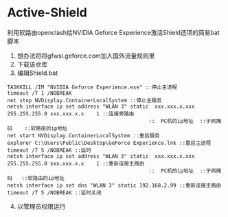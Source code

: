 # Active-Shield
利用软路由openclash给NVIDIA Geforce Experience激活Shield选项的简易bat脚本
1. 想办法将将gfwsl.geforce.com加入国外流量规则里
2. 下载该仓库
3. 编辑Shield.bat 
```
TASKKILL /IM "NVIDIA Geforce Experience.exe" ::停止主进程
timeout /T 1 /NOBREAK
net stop NVDisplay.ContainerLocalSystem ::停止主服务
netsh interface ip set address "WLAN 3" static  xxx.xxx.x.xxx 255.255.255.0 xxx.xxx.x.x    1 ::连接旁路由
                                              ::  PC机的ip地址  ::子网掩码    ::软路由的ip地址
net start NVDisplay.ContainerLocalSystem ::重启服务
explorer C:\Users\Public\Desktop\GeForce Experience.lnk ::重启主进程
timeout /T 5 /NOBREAK ::延时
netsh interface ip set address "WLAN 3" static  xxx.xxx.x.xxx 255.255.255.0 xxx.xxx.x.x    1 ::重新连接主路由
                                              ::  PC机的ip地址  ::子网掩码   ::软路由的ip地址
netsh interface ip set dns "WLAN 3" static 192.168.2.99 ::重新连接主路由
timeout /T 5 /NOBREAK ::延时关闭
```
4. 以管理员权限运行
